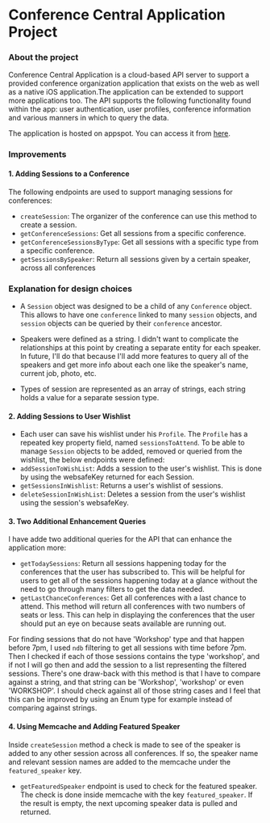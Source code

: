 # Conference Central Application Project

### About the project

Conference Central Application is a cloud-based API server to support a provided
conference organization application that exists on the web as well as a native
iOS application.The application can be extended to support more applications too.
The API supports the following functionality found within the app: user
authentication, user profiles, conference information and various manners in which
to query the data.

The application is hosted on appspot. You can access it from
[here](https://python-scalable-app-1186.appspot.com).

### Improvements
#### 1. Adding Sessions to a Conference

The following endpoints are used to support managing sessions for conferences:
- `createSession`: The organizer of the conference can use this method to create a session.
- `getConferenceSessions`: Get all sessions from a specific conference.
- `getConferenceSessionsByType`: Get all sessions with a specific type from a specific conference.
- `getSessionsBySpeaker`: Return all sessions given by a certain speaker, across all conferences

### Explanation for design choices

- A `Session` object was designed to be a child of any `Conference` object. This allows to have
one `conference` linked to many `session` objects, and `session` objects can
be queried by their `conference` ancestor.

- Speakers were defined as a string. I didn't want to complicate the relationships
at this point by creating a separate entity for each speaker. In future, I'll do that
because I'll add more features to query all of the speakers and get more info about
each one like the speaker's name, current job, photo, etc.

- Types of session are represented as an array of strings, each string holds a
value for a separate session type.

#### 2. Adding Sessions to User Wishlist

- Each user can save his wishlist under his `Profile`. The `Profile` has a
repeated key property field, named `sessionsToAttend`. To be able to manage `Session`
objects to be added, removed or queried from the wishlist, the below endpoints were defined:
- `addSessionToWishList`: Adds a session to the user's wishlist. This is done
by using the websafeKey returned for each Session.
- `getSessionsInWishlist`: Returns a user's wishlist of sessions.
- `deleteSessionInWishList`: Deletes a session from the user's wishlist using
the session's websafeKey.

#### 3. Two Additional Enhancement Queries

I have adde two additional queries for the API that can enhance the application more:

- `getTodaySessions`: Return all sessions happening today for the conferences
that the user has subscribed to. This will be helpful for users to get all
of the sessions happening today at a glance without the need to go through
many filters to get the data needed.
- `getLastChanceConferences`: Get all conferences with a last chance to attend.
This method will return all conferences with two numbers of seats or less. This
can help in displaying the conferences that the user should put an eye on
because seats available are running out.

For finding sessions that do not have 'Workshop' type and that happen before 7pm,
I used `ndb` filtering to get all sessions with time before 7pm. Then I checked
if each of those sessions contains the type 'workshop', and if not I will go
then and add the session to a list representing the filtered sessions. There's
one draw-back with this method is that I have to compare against a string, and
that string can be 'Workshop', 'workshop' or even 'WORKSHOP'. I should
check against all of those string cases and I feel that this can be improved by
using an Enum type for example instead of comparing against strings.

#### 4. Using Memcache and Adding Featured Speaker

Inside `createSession` method a check is made to see of the speaker is added
to any other session across all conferences. If so, the speaker name and relevant
session names are added to the memcache under the `featured_speaker` key.

- `getFeaturedSpeaker` endpoint is used to check for the featured speaker. The
check is done inside memcache with the key `featured_speaker`. If the result
is empty, the next upcoming speaker data is pulled and returned.
